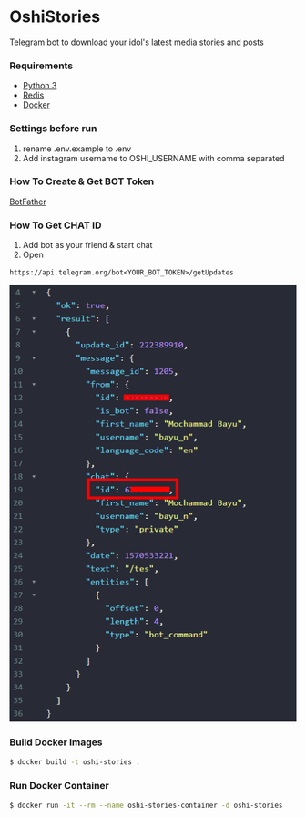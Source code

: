 # OshiStories
Telegram bot to download your idol's latest media stories and posts

### Requirements
* [Python 3](https://www.python.org/)
* [Redis](https://redis.io)
* [Docker](https://docker.com)

### Settings before run
1. rename .env.example to .env
2. Add instagram username to OSHI_USERNAME with comma separated

### How To Create & Get BOT Token
[BotFather](https://www.siteguarding.com/en/how-to-get-telegram-bot-api-token)

### How To Get CHAT ID
1. Add bot as your friend & start chat
2. Open 
```
https://api.telegram.org/bot<YOUR_BOT_TOKEN>/getUpdates
```
![alt text](./screenshot-get-chat_id.png)

### Build Docker Images
```bash
$ docker build -t oshi-stories .
```

### Run Docker Container
```bash
$ docker run -it --rm --name oshi-stories-container -d oshi-stories
```